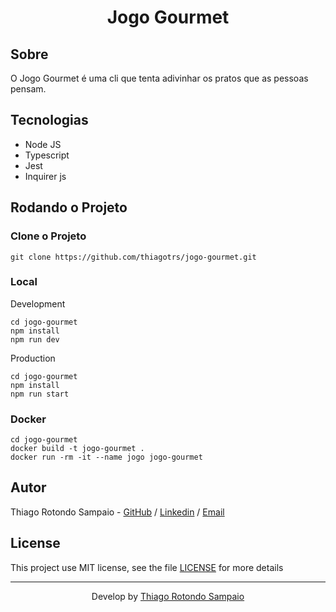 <h1 align="center">Jogo Gourmet</h1>

## Sobre

O Jogo Gourmet é uma cli que tenta adivinhar os pratos que as pessoas pensam.

## Tecnologias

- Node JS
- Typescript
- Jest
- Inquirer js

## Rodando o Projeto

### Clone o Projeto

```git
git clone https://github.com/thiagotrs/jogo-gourmet.git
```

### Local

Development
```shell
cd jogo-gourmet
npm install
npm run dev
```

Production
```shell
cd jogo-gourmet
npm install
npm run start
```

### Docker

```shell
cd jogo-gourmet
docker build -t jogo-gourmet .
docker run -rm -it --name jogo jogo-gourmet
```

## Autor

Thiago Rotondo Sampaio - [GitHub](https://github.com/thiagotrs) / [Linkedin](https://www.linkedin.com/in/thiago-rotondo-sampaio) / [Email](mailto:thiagorot@gmail.com)

## License

This project use MIT license, see the file [LICENSE](./LICENSE.md) for more details

---

<p align="center">Develop by <a href="https://github.com/thiagotrs">Thiago Rotondo Sampaio</a></p>